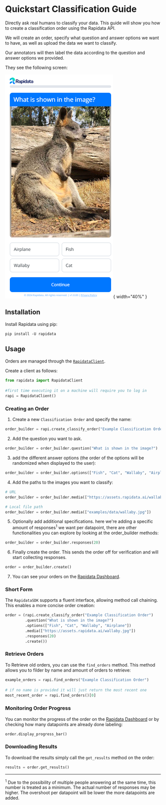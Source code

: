 # Quickstart Classification Guide

Directly ask real humans to classify your data. This guide will show you how to create a classification order using the Rapidata API.

We will create an order, specify what question and answer options we want to have, as well as upload the data we want to classify.

Our annotators will then label the data according to the question and answer options we provided.

They see the following screen:

![Classify Example](./media/order-types/classify-screen.png){ width="40%" }

## Installation

Install Rapidata using pip:

```
pip install -U rapidata
```


## Usage

Orders are managed through the [`RapidataClient`](reference/rapidata/rapidata_client/rapidata_client.md#rapidata.rapidata_client.rapidata_client.RapidataClient).

Create a client as follows:

```py
from rapidata import RapidataClient

#first time executing it on a machine will require you to log in
rapi = RapidataClient()
```
### Creating an Order

1. Create a new `Classification Order` and specify the name:

```py
order_builder = rapi.create_classify_order("Example Classification Order")
```

2. Add the question you want to ask.

```py
order_builder = order_builder.question("What is shown in the image?")
```

3. add the different answer options (the order of the options will be randomized when displayed to the user):

```py
order_builder = order_builder.options(["Fish", "Cat", "Wallaby", "Airplane"])
```

4. Add the paths to the images you want to classify:

```py
# URL
order_builder = order_builder.media(["https://assets.rapidata.ai/wallaby.jpg"])
```

```py
# Local file path
order_builder = order_builder.media(["examples/data/wallaby.jpg"])
```

5. Optionally add additional specifications. here we're adding a specific amount of responses<sup>1</sup> we want per datapoint, there are other functionalities you can explore by looking at the order_builder methods:

```py
order_builder = order_builder.responses(20)
```

6. Finally create the order. This sends the order off for verification and will start collecting responses.

```py
order = order_builder.create()
```

7. You can see your orders on the [Rapidata Dashboard](https://app.rapidata.ai/dashboard/orders).


### Short Form

The `RapidataSDK` supports a fluent interface, allowing method call chaining. This enables a more concise order creation:

```py
order = (rapi.create_classify_order("Example Classification Order")
         .question("What is shown in the image?")
         .options(["Fish", "Cat", "Wallaby", "Airplane"])
         .media(["https://assets.rapidata.ai/wallaby.jpg"])
         .responses(20)
         .create())
```

### Retrieve Orders

To Retrieve old orders, you can use the `find_orders` method. This method allows you to filder by name and amount of orders to retrieve:

```py
example_orders = rapi.find_orders("Example Classification Order")

# if no name is provided it will just return the most recent one
most_recent_order = rapi.find_orders()[0]
```

### Monitoring Order Progress

You can monitor the progress of the order on the [Rapidata Dashboard](https://app.rapidata.ai/dashboard/orders) or by checking how many datapoints are already done labeling:

```py
order.display_progress_bar()
```

### Downloading Results

To download the results simply call the `get_results` method on the order:

```py
results = order.get_results()
```

------------------

<sup>1</sup> Due to the possibility of multiple people answering at the same time, this number is treated as a minimum. The actual number of responses may be higher. The overshoot per datapoint will be lower the more datapoints are added.
